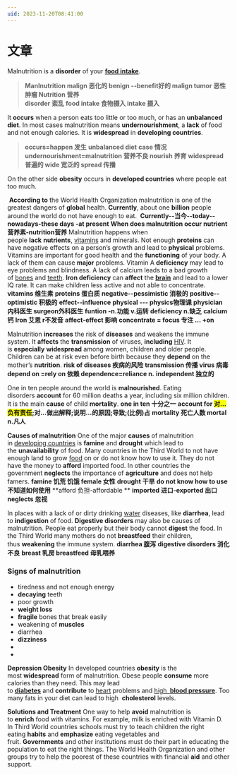 ```yaml
---
uid: 2023-11-20T08:41:00
---
```

# 文章
Malnutrition is a **disorder** of your [**food intake**](https://www.english-online.at/health_medicine/nutrition/nutrition-how-the-body-uses-food.htm). 
> **Manlnutrition malign 恶化的 benign --benefit好的 malign tumor 恶性肿瘤 Nutrition 营养**  
> **disorder 紊乱**
> **food intake 食物摄入 intake 摄入**

It **occurs** when a person eats too little or too much, or has an **unbalanced diet**. In most cases malnutrition means **undernourishment**, a **lack** of food and not enough calories. It is **widespread** in **developing countries**.
> **occurs=happen 发生**
> **unbalanced diet**
> **case 情况**
> **undernourishment=malnutrition 营养不良 nourish 养育**
> **widespread 普遍的 wide 宽泛的 spread 传播**

 On the other side **obesity** occurs in **developed countries** where people eat too much.
 
  **According to** the World Health Organization malnutrition is one of the greatest dangers of **global** health. **Currently**, about one **billion** people around the world do not have enough to eat.
  **Currently--当今--today--nowadays-these days -at present**
 **When does malnutrition occur**
 **nutrient营养素-nutrition营养**
Malnutrition happens when people **lack** **nutrients**, [vitamins](https://www.english-online.at/health_medicine/vitamins/vitamins%20and%20vitamin-supplements.htm) and minerals. Not enough **proteins** can have negative effects on a person’s growth and lead to **physical** problems. Vitamins are important for good health and the **functioning** of your body. A lack of them can cause **major** problems. Vitamin A **deficiency** may lead to eye problems and blindness. A lack of calcium leads to a bad growth of [bones](https://www.english-online.at/biology/bones/human-bones.htm) and [teeth](https://www.english-online.at/biology/teeth/human-teeth.htm). **Iron deficiency** can **affect** the [**brain**](https://www.english-online.at/biology/human-brain/parts-and-functions-of-the-brain.htm) and lead to a lower IQ rate. It can make children less active and not able to concentrate.
**vitamins 维生素**
**proteins 蛋白质**
**negative--pessimistic 消极的**
**positive--optimistic 积极的**
**effect--influence**
**physical --- physics物理课**
**physician 内科医生 surgeon外科医生**
**funtion -n.功能 v.运转**
**deficiency n.缺乏**
**calcium 钙**
**Iron 艾恩 r不发音**
**affect-effect 影响**
**concentrate = focus   专注  ... +on**

Malnutrition **increases** the risk of **diseases** and weakens the immune system. It **affects** the **transmission** of viruses, **including** [HIV](https://www.english-online.at/health_medicine/aids/growth-causes-of-aids.htm). It is **especially** **widespread** among women, children and older people. Children can be at risk even before birth because they **depend** on the mother’s **nutrition**.
**risk of diseases 疾病的风险**
**transmission 传播  virus 病毒**
**depend on =rely on 依赖 dependence=reliance n.**
**independent 独立的**

One in ten people around the world is **malnourished**. Eating disorders **account** for 60 million deaths a year, including six million children. It is the main **cause** of child **mortality**.
**one in ten 十分之一**
**account for <span style="background:#f9fd04">对...负有责任</span>;对...做出解释;说明...的原因;导致;(比例)占**
**mortality 死亡人数 mortal n.凡人**

**Causes of malnutrition**
One of the major **causes** of malnutrition in [developing countries](https://www.english-online.at/geography/developing-countries/characteristics-of-developing-countries.htm) is **famine** and **drought** which lead to the **unavailability** of food. Many countries in the Third World to not have enough land to grow [food](https://www.english-online.at/health_medicine/nutrition/nutrition-how-the-body-uses-food.htm) on or do not know how to use it. They do not have the money to **afford** imported food. In other countries the government **neglects** the importance of **agriculture** and does not help famers.
**famine 饥荒 饥饿 female 女性**
**drought 干旱**
**do not know how to use 不知道如何使用**
**afford 负担-affordable **
**imported 进口-exported 出口**
**neglects 忽视**

In places with a lack of or dirty drinking [water](https://www.english-online.at/geography/water/water-cycle-treatment.htm) diseases, like **diarrhea**, lead to **indigestion** of food.
**Digestive disorders** may also be causes of malnutrition. People eat properly but their body cannot **digest** the food. In the Third World many mothers do not **breastfeed** their children, thus **weakening** the immune system.
**diarrhea 腹泻**
**digestive disorders 消化不良**
**breast 乳房 breastfeed 母乳喂养**

### **Signs of malnutrition**
- tiredness and not enough energy
- **decaying** teeth
- poor growth
- **weight loss**
- **fragile** bones that break easily
- weakening of **muscles**
- diarrhea
- **dizziness**
- 
- 
 **Depression Obesity**
In developed countries **obesity** is the most **widespread** form of malnutrition. Obese people **consume** more calories than they need. This may lead to [**diabetes**](https://www.english-online.at/health_medicine/diabetes-causes-syptoms-treatment/diabetes.htm) and **contribute** to [heart](https://www.english-online.at/biology/human-heart/heart-and-diseases.htm) problems and [high **blood pressure**](https://www.english-online.at/health_medicine/high-blood-pressure/high-blood-pressure-silent-killer.htm). Too many fats in your diet can lead to high  **cholesterol** levels.

**Solutions and Treatment**
One way to help **avoid** malnutrition is to **enrich** food with vitamins. For example, milk is enriched with Vitamin D. In Third World countries schools must try to teach children the right eating **habits** and **emphasize** eating vegetables and fruit. **Governments** and other institutions must do their part in educating the population to eat the right things. The World Health Organization and other groups try to help the poorest of these countries with financial **aid** and other support.


